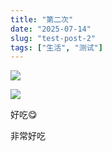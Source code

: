 ```yaml
---
title: "第二次"
date: "2025-07-14"
slug: "test-post-2"
tags: ["生活", "测试"]
---
```

![](https://prod-files-secure.s3.us-west-2.amazonaws.com/112d0858-5090-4d34-a606-b75eb8d65fd2/112c6e9b-125a-4f71-a602-843170407767/1000201066.png?X-Amz-Algorithm=AWS4-HMAC-SHA256&X-Amz-Content-Sha256=UNSIGNED-PAYLOAD&X-Amz-Credential=ASIAZI2LB466XLJRWE4U%2F20250724%2Fus-west-2%2Fs3%2Faws4_request&X-Amz-Date=20250724T091532Z&X-Amz-Expires=3600&X-Amz-Security-Token=IQoJb3JpZ2luX2VjEAAaCXVzLXdlc3QtMiJIMEYCIQC0rrcbp4sCTP8m%2F0tfiwc2o7t8825Dx9DDHkggXbk1jgIhAICm5CEZ%2F2t1YhGEtrFUhFla2mvlpg4YRcrut9w7W5EVKv8DCCkQABoMNjM3NDIzMTgzODA1Igw5Yvs3aBqosReVe3Qq3ANs2mT98VjyfZD3Z%2Bsuy6asZiFjuSIg%2F5dq3G748Nz9l0fRXhaqPQDfzK5hdKs%2FWOAQ%2FZr%2F1FRxOurQGHjB9Lcv45fzGRYxjoLLKlxYn3QprQE1k4ADAMlCNLBWteM7JVXArrF8KXB%2BrXXzp%2BPqG4jYUrgBkob5wM%2BcGmQFm%2FkzwBsPTOMUDS4DqZNqHU78VLW4XBfJEDqMGj1W0mUR69rkeZlf093Gt69XA2ODXLfxvx5sAsAzLiELoOiK1HYPcWLH03CMiU5Vs4DMUMlcI%2Bb%2FhfkuVNvaC%2BYFl%2BWAFfqzk4qvOFw4X6f0sjv0L5rRg8vgOI2MdLfhMPvH8oZmdQw0%2FUgR%2FVK3sNvrDk2al5Y2CkFUyrVo%2Fwq6VBdz%2FepIzc%2BTUDq5GRhpbf5lmG0MbA2JvGIgiut8SB8miYpbomQP52FN2IEiRh2Nrkkw5weyhDSKUdRQbGeJ88LUk%2FsBQYEBZsMs7XVTmnFkI5Gy%2BJRQ9Y6enEu6m%2BFgou3hQXWf0spnBRthOdfMOMrmg48Cmgypa9ieMd6%2FdzlPVgeU48tNbfEXZgvGitxFUHFd9fWsA8NcJ5moG%2F0WigROfuCvihdRM1hvmgMKmK7c7ZM8Et8c9pfe5Ow%2BMlv%2Fj970CDC3z4fEBjqkAYQt%2FOoqB98xOuUVc6SoNO9eQKpvFsGulJPId2uGUJ7hrqtwN%2BDgABIBu1%2BbGvIWOItE4DJ3As9t7KkZEo2%2BC4eW3GdVaODWwEwHER1zqyqH%2ByH5sQopz4NgYgFlQghKNBne20jf%2FCGPWKUT0ZZkhqcUN5XaX7gPYGKDg5nSyfG%2B3bIHsIjqusp9WdLtTnR7Fhtt6YSMC9nD2BWEnAjcRqISO2Ea&X-Amz-Signature=7c5da6b03ddd2a31a916807f3ccdde022e1ef6122a3ffd02d5aaa718e011ca02&X-Amz-SignedHeaders=host&x-amz-checksum-mode=ENABLED&x-id=GetObject)


![](https://prod-files-secure.s3.us-west-2.amazonaws.com/112d0858-5090-4d34-a606-b75eb8d65fd2/ed0ded8d-aaa6-4918-a222-3cffc3f3330b/1000201056.png?X-Amz-Algorithm=AWS4-HMAC-SHA256&X-Amz-Content-Sha256=UNSIGNED-PAYLOAD&X-Amz-Credential=ASIAZI2LB466XLJRWE4U%2F20250724%2Fus-west-2%2Fs3%2Faws4_request&X-Amz-Date=20250724T091532Z&X-Amz-Expires=3600&X-Amz-Security-Token=IQoJb3JpZ2luX2VjEAAaCXVzLXdlc3QtMiJIMEYCIQC0rrcbp4sCTP8m%2F0tfiwc2o7t8825Dx9DDHkggXbk1jgIhAICm5CEZ%2F2t1YhGEtrFUhFla2mvlpg4YRcrut9w7W5EVKv8DCCkQABoMNjM3NDIzMTgzODA1Igw5Yvs3aBqosReVe3Qq3ANs2mT98VjyfZD3Z%2Bsuy6asZiFjuSIg%2F5dq3G748Nz9l0fRXhaqPQDfzK5hdKs%2FWOAQ%2FZr%2F1FRxOurQGHjB9Lcv45fzGRYxjoLLKlxYn3QprQE1k4ADAMlCNLBWteM7JVXArrF8KXB%2BrXXzp%2BPqG4jYUrgBkob5wM%2BcGmQFm%2FkzwBsPTOMUDS4DqZNqHU78VLW4XBfJEDqMGj1W0mUR69rkeZlf093Gt69XA2ODXLfxvx5sAsAzLiELoOiK1HYPcWLH03CMiU5Vs4DMUMlcI%2Bb%2FhfkuVNvaC%2BYFl%2BWAFfqzk4qvOFw4X6f0sjv0L5rRg8vgOI2MdLfhMPvH8oZmdQw0%2FUgR%2FVK3sNvrDk2al5Y2CkFUyrVo%2Fwq6VBdz%2FepIzc%2BTUDq5GRhpbf5lmG0MbA2JvGIgiut8SB8miYpbomQP52FN2IEiRh2Nrkkw5weyhDSKUdRQbGeJ88LUk%2FsBQYEBZsMs7XVTmnFkI5Gy%2BJRQ9Y6enEu6m%2BFgou3hQXWf0spnBRthOdfMOMrmg48Cmgypa9ieMd6%2FdzlPVgeU48tNbfEXZgvGitxFUHFd9fWsA8NcJ5moG%2F0WigROfuCvihdRM1hvmgMKmK7c7ZM8Et8c9pfe5Ow%2BMlv%2Fj970CDC3z4fEBjqkAYQt%2FOoqB98xOuUVc6SoNO9eQKpvFsGulJPId2uGUJ7hrqtwN%2BDgABIBu1%2BbGvIWOItE4DJ3As9t7KkZEo2%2BC4eW3GdVaODWwEwHER1zqyqH%2ByH5sQopz4NgYgFlQghKNBne20jf%2FCGPWKUT0ZZkhqcUN5XaX7gPYGKDg5nSyfG%2B3bIHsIjqusp9WdLtTnR7Fhtt6YSMC9nD2BWEnAjcRqISO2Ea&X-Amz-Signature=fb76e95fb4a916fafd32043e04c28e2ff7b310a94c050b5c7296013785e11e49&X-Amz-SignedHeaders=host&x-amz-checksum-mode=ENABLED&x-id=GetObject)


好吃😋


非常好吃


